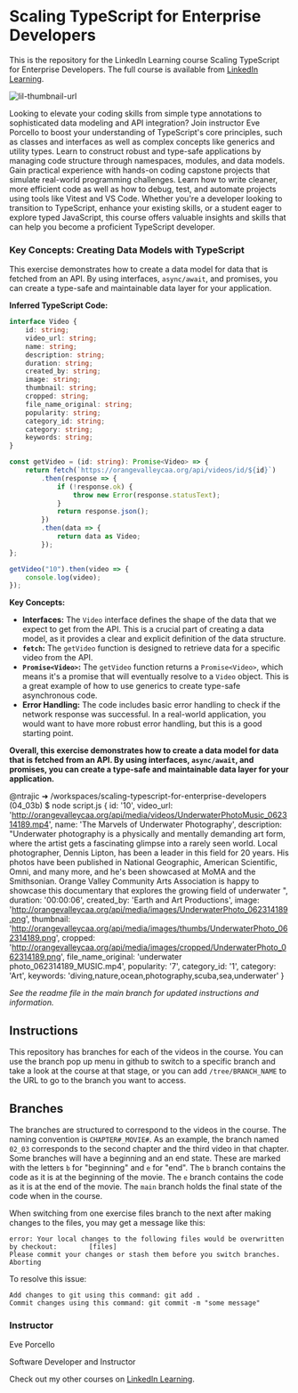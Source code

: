 # Scaling TypeScript for Enterprise Developers
This is the repository for the LinkedIn Learning course Scaling TypeScript for Enterprise Developers. The full course is available from [LinkedIn Learning][lil-course-url].

![lil-thumbnail-url]

Looking to elevate your coding skills from simple type annotations to sophisticated data modeling and API integration? Join instructor Eve Porcello to boost your understanding of TypeScript's core principles, such as classes and interfaces as well as complex concepts like generics and utility types. Learn to construct robust and type-safe applications by managing code structure through namespaces, modules, and data models. Gain practical experience with hands-on coding capstone projects that simulate real-world programming challenges. Learn how to write cleaner, more efficient code as well as how to debug, test, and automate projects using tools like Vitest and VS Code. Whether you're a developer looking to transition to TypeScript, enhance your existing skills, or a student eager to explore typed JavaScript, this course offers valuable insights and skills that can help you become a proficient TypeScript developer.

### Key Concepts: Creating Data Models with TypeScript

This exercise demonstrates how to create a data model for data that is fetched from an API. By using interfaces, `async/await`, and promises, you can create a type-safe and maintainable data layer for your application.

**Inferred TypeScript Code:**

```typescript
interface Video {
    id: string;
    video_url: string;
    name: string;
    description: string;
    duration: string;
    created_by: string;
    image: string;
    thumbnail: string;
    cropped: string;
    file_name_original: string;
    popularity: string;
    category_id: string;
    category: string;
    keywords: string;
}

const getVideo = (id: string): Promise<Video> => {
    return fetch(`https://orangevalleycaa.org/api/videos/id/${id}`)
        .then(response => {
            if (!response.ok) {
                throw new Error(response.statusText);
            }
            return response.json();
        })
        .then(data => {
            return data as Video;
        });
};

getVideo("10").then(video => {
    console.log(video);
});
```

**Key Concepts:**

*   **Interfaces:** The `Video` interface defines the shape of the data that we expect to get from the API. This is a crucial part of creating a data model, as it provides a clear and explicit definition of the data structure.
*   **`fetch`:** The `getVideo` function is designed to retrieve data for a specific video from the API.
*   **`Promise<Video>`:** The `getVideo` function returns a `Promise<Video>`, which means it's a promise that will eventually resolve to a `Video` object. This is a great example of how to use generics to create type-safe asynchronous code.
*   **Error Handling:** The code includes basic error handling to check if the network response was successful. In a real-world application, you would want to have more robust error handling, but this is a good starting point.

**Overall, this exercise demonstrates how to create a data model for data that is fetched from an API. By using interfaces, `async/await`, and promises, you can create a type-safe and maintainable data layer for your application.**

@ntrajic ➜ /workspaces/scaling-typescript-for-enterprise-developers (04_03b) $ node script.js <enter>
{
  id: '10',
  video_url: 'http://orangevalleycaa.org/api/media/videos/UnderwaterPhotoMusic_062314189.mp4',
  name: 'The Marvels of Underwater Photography',
  description: "Underwater photography is a physically and mentally demanding art form, where the artist gets a fascinating glimpse into a rarely seen world.  Local photographer, Dennis Lipton, has been a leader in this field for 20 years. His photos have been published in National Geographic, American Scientific, Omni, and many more, and he's been showcased at MoMA and the Smithsonian.  Orange Valley Community Arts Association is happy to showcase this documentary that explores the growing field of underwater ",
  duration: '00:00:06',
  created_by: 'Earth and Art Productions',
  image: 'http://orangevalleycaa.org/api/media/images/UnderwaterPhoto_062314189.png',
  thumbnail: 'http://orangevalleycaa.org/api/media/images/thumbs/UnderwaterPhoto_062314189.png',
  cropped: 'http://orangevalleycaa.org/api/media/images/cropped/UnderwaterPhoto_062314189.png',
  file_name_original: 'underwater photo_062314189_MUSIC.mp4',
  popularity: '7',
  category_id: '1',
  category: 'Art',
  keywords: 'diving,nature,ocean,photography,scuba,sea,underwater'
}

_See the readme file in the main branch for updated instructions and information._
## Instructions
This repository has branches for each of the videos in the course. You can use the branch pop up menu in github to switch to a specific branch and take a look at the course at that stage, or you can add `/tree/BRANCH_NAME` to the URL to go to the branch you want to access.

## Branches
The branches are structured to correspond to the videos in the course. The naming convention is `CHAPTER#_MOVIE#`. As an example, the branch named `02_03` corresponds to the second chapter and the third video in that chapter. 
Some branches will have a beginning and an end state. These are marked with the letters `b` for "beginning" and `e` for "end". The `b` branch contains the code as it is at the beginning of the movie. The `e` branch contains the code as it is at the end of the movie. The `main` branch holds the final state of the code when in the course.

When switching from one exercise files branch to the next after making changes to the files, you may get a message like this:

    error: Your local changes to the following files would be overwritten by checkout:        [files]
    Please commit your changes or stash them before you switch branches.
    Aborting

To resolve this issue:
	
    Add changes to git using this command: git add .
	Commit changes using this command: git commit -m "some message"

### Instructor

Eve Porcello

Software Developer and Instructor
                            

Check out my other courses on [LinkedIn Learning](https://www.linkedin.com/learning/instructors/eve-porcello?u=104).

[0]: # (Replace these placeholder URLs with actual course URLs)

[lil-course-url]: https://www.linkedin.com/learning/scaling-typescript-for-enterprise-developers
[lil-thumbnail-url]: https://media.licdn.com/dms/image/D560DAQEeMPcfs0dGbw/learning-public-crop_675_1200/0/1722894799475?e=2147483647&v=beta&t=tqgy75zFHsjx6sVjBHTQRFtRBCkxiKUy1vm04UfqGqg

